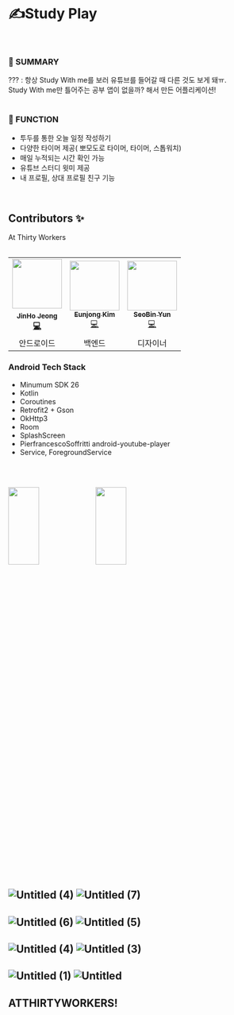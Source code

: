 # ✍Study Play   
<br>

### 🌈 SUMMARY

??? : 항상 Study With me를 보러 유튜브를 들어갈 때 다른 것도 보게 돼ㅠ.<br>
Study With me만 틀어주는 공부 앱이 없을까? 해서 만든 어플리케이션! 
<br>
<br>
### 🌈 FUNCTION
- 투두를 통한 오늘 일정 작성하기 
- 다양한 타이머 제공( 뽀모도로 타이머, 타이머, 스톱워치)
- 매일 누적되는 시간 확인 가능
- 유튜브 스터디 윗미 제공 
- 내 프로필, 상대 프로필 친구 기능
<br>

## Contributors ✨

At Thirty Workers 
<!-- ALL-CONTRIBUTORS-LIST:START - Do not remove or modify this section -->
<!-- prettier-ignore-start -->
<!-- markdownlint-disable -->
<table>

<table>
  <tr>
    <td align="center"><a href="http://github.com/jeongjaino"><img src="https://avatars.githubusercontent.com/u/77484719?v=4" width="100px;" alt=""/><br /><sub><b>JinHo Jeong</sub></a><br /><a href="http://github.com/jeongjaino" title="Code">💻</a></td>
    <td align="center"><a href="https://github.com/enjoy301"><img src="https://avatars.githubusercontent.com/u/17642762?v=4" width="100px;" alt=""/><br /><sub><b>Eunjong Kim</b></sub></a><br /><a href="http://github.com/enjoy301" title="Code">💻</a></td>
    <td align="center"><a href="https://github.com/plumplum01"><img src="https://avatars.githubusercontent.com/u/90919127?v=4" width="100px;" at=""/><br /><sub><b>SeoBin Yun</b></sub></a><br /><a href="http://github.com/plumplum01" title="Code">💻</a></td>
  </tr>
    <tr>
    <td align="center">안드로이드</td>
    <td align="center">백엔드</td>
    <td align="center">디자이너</td>

  </tr>
</table>


### Android Tech Stack
- Minumum SDK 26
- Kotlin
- Coroutines
- Retrofit2 + Gson
- OkHttp3
- Room
- SplashScreen
- PierfrancescoSoffritti android-youtube-player
- Service, ForegroundService
<br>
<br>


<img src="https://user-images.githubusercontent.com/77484719/196679553-b5caca82-86b5-42ae-982a-4099b31a860d.png" width="35%" height="20%"/><img src="https://user-images.githubusercontent.com/77484719/196679797-6dc2a199-7e9d-4a46-8e02-f14c50e6c38d.png" width="35%" height="20%"/>

![Untitled (4)](https://user-images.githubusercontent.com/77484719/196684564-2fae2c3a-1d67-48f3-8e2f-126d967b6e36.png)
![Untitled (7)](https://user-images.githubusercontent.com/77484719/196684611-1ba3b408-c781-4cec-acdd-af81a96f3bef.png)
---
![Untitled (6)](https://user-images.githubusercontent.com/77484719/196684629-cc179e32-268b-4b3a-b718-007f3d7e4869.png)
![Untitled (5)](https://user-images.githubusercontent.com/77484719/196684638-23d11b4f-2f22-4e57-90e2-05d2ba7decc6.png)
---
![Untitled (4)](https://user-images.githubusercontent.com/77484719/196684653-184665e3-3268-45e1-85e4-a37e1b25e748.png)
![Untitled (3)](https://user-images.githubusercontent.com/77484719/196684659-800d6555-708d-4061-b180-7c6c0d02f588.png)
---
![Untitled (1)](https://user-images.githubusercontent.com/77484719/196684677-9dcfdf5c-081e-4378-9d9e-c1a9604fbae7.png)
![Untitled](https://user-images.githubusercontent.com/77484719/196684683-54eac74b-1a3a-433d-ae0f-cad1921cbfed.png)
---

## ATTHIRTYWORKERS!

